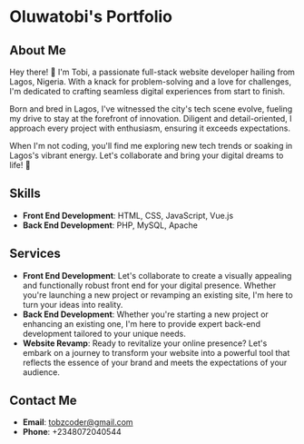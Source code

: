 # Oluwatobi's Portfolio

## About Me
Hey there! 👋 I'm Tobi, a passionate full-stack website developer hailing from Lagos, Nigeria. With a knack for problem-solving and a love for challenges, I'm dedicated to crafting seamless digital experiences from start to finish.

Born and bred in Lagos, I've witnessed the city's tech scene evolve, fueling my drive to stay at the forefront of innovation. Diligent and detail-oriented, I approach every project with enthusiasm, ensuring it exceeds expectations.

When I'm not coding, you'll find me exploring new tech trends or soaking in Lagos's vibrant energy. Let's collaborate and bring your digital dreams to life! 🚀

## Skills
- **Front End Development**: HTML, CSS, JavaScript, Vue.js
- **Back End Development**: PHP, MySQL, Apache

## Services
- **Front End Development**: Let's collaborate to create a visually appealing and functionally robust front end for your digital presence. Whether you're launching a new project or revamping an existing site, I'm here to turn your ideas into reality.
- **Back End Development**: Whether you're starting a new project or enhancing an existing one, I'm here to provide expert back-end development tailored to your unique needs.
- **Website Revamp**: Ready to revitalize your online presence? Let's embark on a journey to transform your website into a powerful tool that reflects the essence of your brand and meets the expectations of your audience.

## Contact Me
- **Email**: tobzcoder@gmail.com
- **Phone**: +2348072040544
